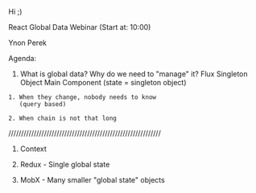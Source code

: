 Hi ;)

React Global Data Webinar
(Start at: 10:00)

Ynon Perek

Agenda:
  1. What is global data? Why do we need to "manage" it?
    Flux
       Singleton Object
       Main Component (state = singleton object)
       
    1. When they change, nobody needs to know
       (query based)

    2. When chain is not that long
  ////////////////////////////////////////////////////////////

  1. Context

  2. Redux
    - Single global state

  3. MobX
    - Many smaller "global state" objects


















